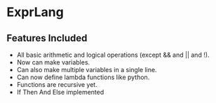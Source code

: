 # ExprLang

## Features Included

- All basic arithmetic and logical operations (except && and || and !).
- Now can make variables.
- Can also make multiple variables in a single line.
- Can now define lambda functions like python.
- Functions are recursive yet.
- If Then And Else implemented

